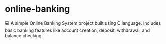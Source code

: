 # online-banking
💻 A simple Online Banking System project built using C language. Includes basic banking features like account creation, deposit, withdrawal, and balance checking.
